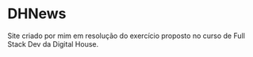 # DHNews
Site criado por mim em resolução do exercício proposto no curso de Full Stack Dev da Digital House.
